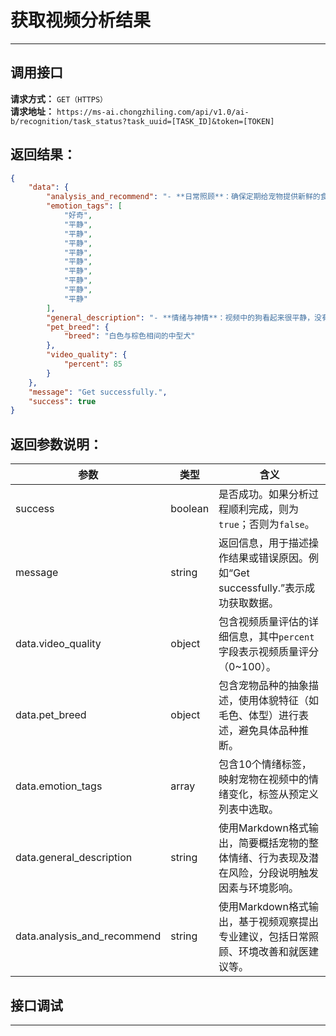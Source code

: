 # 获取视频分析结果
---


## 调用接口
**请求方式：** `GET（HTTPS）`  
**请求地址：** `https://ms-ai.chongzhiling.com/api/v1.0/ai-b/recognition/task_status?task_uuid=[TASK_ID]&token=[TOKEN]`


## **返回结果：**
```json
{
    "data": {
        "analysis_and_recommend": "- **日常照顾**：确保定期给宠物提供新鲜的食物和水，注意观察宠物的饮食习惯是否有变化。- **环境改善**：在车内为宠物准备一个舒适的休息区，避免长时间让宠物坐在硬质表面上。- **就医或进一步检查**：目前没有发现宠物有任何异常行为或健康问题，但建议定期带宠物去兽医那里进行体检，以确保其健康状况良好。",
        "emotion_tags": [
            "好奇",
            "平静",
            "平静",
            "平静",
            "平静",
            "平静",
            "平静",
            "平静",
            "平静",
            "平静"
        ],
        "general_description": "- **情绪与神情**：视频中的狗看起来很平静，没有表现出明显的兴奋或焦虑。它坐在车座上，面对着主人，似乎在等待食物。  - **触发因素与环境影响**：主人正在喂食狗罐头，这可能是引起狗情绪变化的主要因素。  - **潜在风险与隐患**：狗看起来很放松，没有表现出任何不安或焦虑的迹象。",
        "pet_breed": {
            "breed": "白色与棕色相间的中型犬"
        },
        "video_quality": {
            "percent": 85
        }
    },
    "message": "Get successfully.",
    "success": true
}
```
## **返回参数说明：**
| 参数                  | 类型    | 含义                                                                 |
|-----------------------|---------|----------------------------------------------------------------------|
| success               | boolean | 是否成功。如果分析过程顺利完成，则为`true`；否则为`false`。          |
| message               | string  | 返回信息，用于描述操作结果或错误原因。例如“Get successfully.”表示成功获取数据。 |
| data.video_quality    | object  | 包含视频质量评估的详细信息，其中`percent`字段表示视频质量评分（0~100）。         |
| data.pet_breed        | object  | 包含宠物品种的抽象描述，使用体貌特征（如毛色、体型）进行表述，避免具体品种推断。 |
| data.emotion_tags     | array   | 包含10个情绪标签，映射宠物在视频中的情绪变化，标签从预定义列表中选取。      |
| data.general_description | string | 使用Markdown格式输出，简要概括宠物的整体情绪、行为表现及潜在风险，分段说明触发因素与环境影响。 |
| data.analysis_and_recommend | string | 使用Markdown格式输出，基于视频观察提出专业建议，包括日常照顾、环境改善和就医建议等。 |


## 接口调试
---
<script setup>
import SwaggerUI from '../../../src/components/SwaggerUI.vue'
</script>

<ClientOnly>
  <SwaggerUI 
    type="get"
    tag="recognition"
    path="/recognition/task_status" 
  />
</ClientOnly>